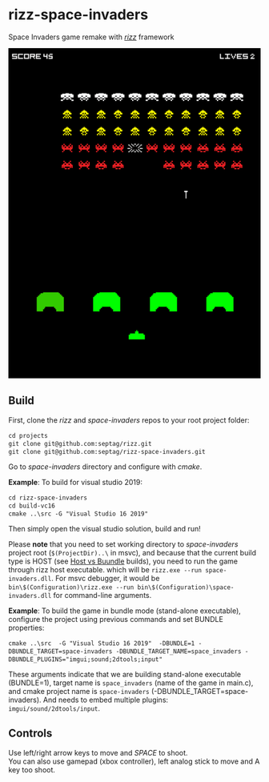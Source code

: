 # rizz-space-invaders
Space Invaders game remake with [_rizz_](https://github.com/septag/rizz) framework

![space-invaders](art/space-invaders.gif)

## Build

First, clone the _rizz_ and _space-invaders_ repos to your root project folder:

```
cd projects
git clone git@github.com:septag/rizz.git
git clone git@github.com:septag/rizz-space-invaders.git
```

Go to _space-invaders_ directory and configure with _cmake_. 

**Example**: To build for visual studio 2019:

```
cd rizz-space-invaders
cd build-vc16
cmake ..\src -G "Visual Studio 16 2019" 
```

Then simply open the visual studio solution, build and run! 

Please **note** that you need to set working directory to _space-invaders_ project root (`$(ProjectDir)..\` in msvc), and because that the current build type is HOST (see [Host vs Buundle](http://glitterbombg.com/devblog/posts/rizz-basics/#builds/“host”vs.“bundle”build) builds), you need to run the game through rizz host executable. which will be `rizz.exe --run space-invaders.dll`. For msvc debugger, it would be `bin\$(Configuration)\rizz.exe --run bin\$(Configuration)\space-invaders.dll` for command-line arguments.

**Example**: To build the game in bundle mode (stand-alone executable), configure the project using previous commands and set BUNDLE properties:

```
cmake ..\src  -G "Visual Studio 16 2019"  -DBUNDLE=1 -DBUNDLE_TARGET=space-invaders -DBUNDLE_TARGET_NAME=space_invaders -DBUNDLE_PLUGINS="imgui;sound;2dtools;input" 
```

These arguments indicate that we are building stand-alone executable (BUNDLE=1), target name is `space_invaders` (name of the game in main.c), and cmake project name is `space-invaders` (-DBUNDLE_TARGET=space-invaders). And needs to embed multiple plugins: `imgui/sound/2dtools/input`.

## Controls
Use left/right arrow keys to move and _SPACE_ to shoot.  
You can also use gamepad (xbox controller), left analog stick to move and A key too shoot.


